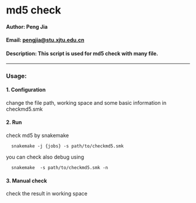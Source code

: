 # md5 check
#### Author: Peng Jia  
#### Email: pengjia@stu.xjtu.edu.cn  
#### Description: This script is used for md5 check with many file.  
  
---
### Usage: 
 

#### 1. Configuration

   change the file path, working space and some basic information in checkmd5.smk
#### 2. Run

   check md5 by snakemake 
    
      snakemake -j {jobs} -s path/to/checkmd5.smk 
       
   you can check also debug using 
    
      snakemake  -s path/to/checkmd5.smk -n
  
#### 3. Manual check

   check the result in working space 
   

       
